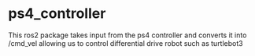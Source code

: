 # ps4_controller
This ros2 package takes input from the ps4 controller and converts it into /cmd_vel allowing us to control differential drive robot such as turtlebot3
